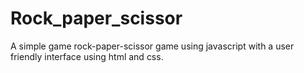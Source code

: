 # Rock_paper_scissor

A simple game rock-paper-scissor game using javascript with a user friendly interface using html and css.
